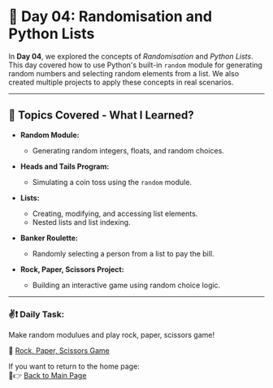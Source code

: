 # 📅 Day 04: Randomisation and Python Lists  

In **Day 04**, we explored the concepts of *Randomisation* and *Python Lists*. This day covered how to use Python's built-in `random` module for generating random numbers and selecting random elements from a list. We also created multiple projects to apply these concepts in real scenarios.

---

## 📌 **Topics Covered - What I Learned?**
- **Random Module:**  
  - Generating random integers, floats, and random choices.

- **Heads and Tails Program:**  
  - Simulating a coin toss using the `random` module.

- **Lists:**  
  - Creating, modifying, and accessing list elements.
  - Nested lists and list indexing.

- **Banker Roulette:**  
  - Randomly selecting a person from a list to pay the bill.

- **Rock, Paper, Scissors Project:**  
  - Building an interactive game using random choice logic.

---
### ✌❗ Daily Task:
Make random modulues and play rock, paper, scissors game!

🔗 [Rock, Paper, Scissors Game](https://busraatasoy.github.io/100-Days-of-Code-in-Python/Day-04/html/rock_paper_scissors_game.html)  


If you want to return to the home page:  
🔗👉 [Back to Main Page](https://github.com/busraatasoy/100-Days-of-Code-in-Python)  

